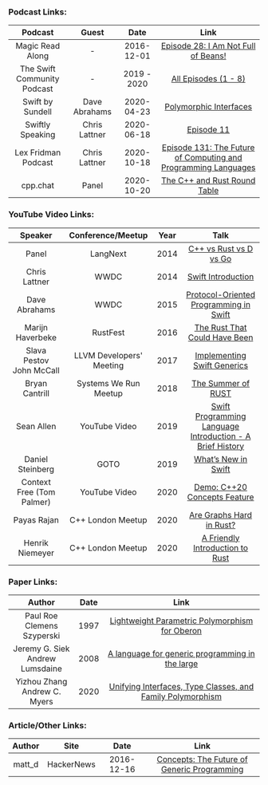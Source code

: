 ### Podcast Links:
|Podcast|Guest|Date|Link|
|:-----:|:---:|:--:|:--:|
|Magic Read Along|-|2016-12-01|[Episode 28: I Am Not Full of Beans!](http://www.magicreadalong.com/episode/28)|
|The Swift <br>Community Podcast|-|2019 - 2020|[All Episodes (1 - 8)](https://www.swiftcommunitypodcast.org/)|
|Swift by Sundell|Dave Abrahams|2020-04-23|[Polymorphic Interfaces](https://www.swiftbysundell.com/podcast/71/)|
|Swiftly Speaking|Chris Lattner|2020-06-18|[Episode 11](https://www.youtube.com/watch?v=OAaQhW4ifu0)|
|Lex Fridman Podcast|Chris Lattner|2020-10-18|[Episode 131: The Future of Computing and Programming Languages](https://lexfridman.com/chris-lattner-2/)|
|cpp.chat|Panel|2020-10-20|[The C++ and Rust Round Table](https://youtu.be/Kvlw7yiiOZk)|

### YouTube Video Links:
|Speaker|Conference/Meetup|Year|Talk|
|:-------------:|:--:|:--:|:-------------:|
|Panel|LangNext|2014|[C++ vs Rust vs D vs Go](https://www.youtube.com/watch?v=BBbv1ej0fFo)|
|Chris Lattner|WWDC|2014|[Swift Introduction](https://www.youtube.com/watch?v=MO7Ta0DvEWA)|
|Dave Abrahams|WWDC|2015|[Protocol-Oriented Programming in Swift](https://developer.apple.com/videos/play/wwdc2015/408/)|
|Marijn Haverbeke|RustFest|2016|[The Rust That Could Have Been](https://youtu.be/olbTX95hdbg)|
|Slava Pestov<br>John McCall|LLVM Developers' Meeting|2017|[Implementing Swift Generics](https://www.youtube.com/watch?v=ctS8FzqcRug)|
|Bryan Cantrill|Systems We Run Meetup|2018|[The Summer of RUST](https://www.youtube.com/watch?v=LjFM8vw3pbU)|
|Sean Allen|YouTube Video|2019|[Swift Programming Language Introduction - A Brief History](https://www.youtube.com/watch?v=4P_ZsOqELBo)|
|Daniel Steinberg|GOTO|2019|[What’s New in Swift](https://www.youtube.com/watch?v=6P-nh3uNnsQ)|
|Context Free (Tom Palmer)|YouTube Video|2020|[Demo: C++20 Concepts Feature](https://www.youtube.com/watch?v=B_KjoLid5gw)|
|Payas Rajan|C++ London Meetup|2020|[Are Graphs Hard in Rust?](https://www.youtube.com/watch?v=kGaU5kU-5rw)|
|Henrik Niemeyer|C++ London Meetup|2020|[A Friendly Introduction to Rust](https://www.youtube.com/watch?v=NpBk_H7S3zM)|

### Paper Links:
|Author|Date|Link|
|:-----:|:--:|:--:|
|Paul Roe<br>Clemens Szyperski|1997|[Lightweight Parametric Polymorphism for Oberon](http://norayr.am/papers/10.1.1.48.8930.pdf)|
|Jeremy G. Siek<br>Andrew Lumsdaine|2008|[A language for generic programming in the large](https://www.sciencedirect.com/science/article/pii/S0167642308001123/pdf?md5=a61258443e662f40b4e151af2658345c&pid=1-s2.0-S0167642308001123-main.pdf)|
|Yizhou Zhang<br>Andrew C. Myers|2020|[Unifying Interfaces, Type Classes, and Family Polymorphism](https://cs.uwaterloo.ca/~yizhou/papers/familia-oopsla2017-tr.pdf)|

### Article/Other Links:
|Author|Site|Date|Link|
|:-----:|:---:|:--:|:--:|
|matt_d|HackerNews|2016-12-16|[Concepts: The Future of Generic Programming](https://news.ycombinator.com/item?id=13224344)|

